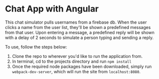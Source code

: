 # Chat App with Angular
This chat simulator pulls usernames from a firebase db. When the user clicks a name from the user list, they'll be shown a predefined messages from that user. Upon entering a message, a predefined reply will be shown with a delay of 2 seconds to simulate a person typing and sending a reply.

To use, follow the steps below:

1. Clone the repo to wherever you'd like to run the application from.
2. In terminal, cd to the projects directory and run `npm install`
3. Once the required node packages have been downloaded, simply run `webpack-dev-server`, which will run the site from `localhost:8080`.
